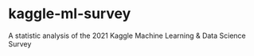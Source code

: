 # kaggle-ml-survey
A statistic analysis of the 2021 Kaggle Machine Learning &amp; Data Science Survey
